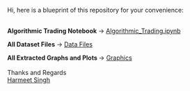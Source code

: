 Hi, here is a blueprint of this repository for your convenience:<br /><br />

<b>Algorithmic Trading Notebook</b> &#x2192; <a href="https://github.com/harmeet-singh-bagga/AlgoTrading/blob/main/Algorithmic_Trading.ipynb">Algorithmic_Trading.ipynb</a>

<b>All Dataset Files</b> &#x2192; <a href="https://github.com/harmeet-singh-bagga/AlgoTrading/tree/main/Data%20Files">Data Files</a>

<b>All Extracted Graphs and Plots </b> &#x2192; <a href="https://github.com/harmeet-singh-bagga/AlgoTrading/tree/main/Graphics">Graphics</a>
<br /><br />
Thanks and Regards<br />
<a href="https://www.linkedin.com/in/harmeet-singh-bagga">Harmeet Singh</a>
